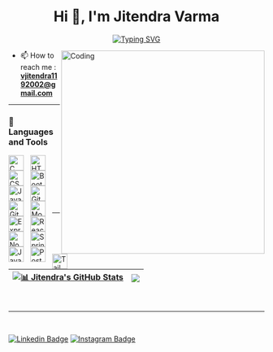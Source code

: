 <h1 align="center">Hi 👋, I'm Jitendra Varma</h1>
<p align="center">
<a href="https://git.io/typing-svg"><img src="https://readme-typing-svg.demolab.com?font=Times+New+Roman&duration=4000&pause=800&center=true&vCenter=true&random=false&width=435&lines=Passionate+about+Full+Stack+Web+Development;Salesforce+Developer   ;Interested+in+Java+Development;Always+learning+new+things" alt="Typing SVG" /></a>
</p>
<img align="right" alt="Coding" width="400" src="https://media.giphy.com/media/SWoSkN6DxTszqIKEqv/giphy.gif">

- 📫 How to reach me : **vjitendra1192002@gmail.com**


---

### 🧰 Languages and Tools
<p align="left">
    <!-- C -->
<img align="left" alt="C" width="30px" style="padding-right:10px;" src="https://cdn.jsdelivr.net/gh/devicons/devicon/icons/c/c-original.svg"/>
<!-- HTML -->
<img align="left" alt="HTML5" width="30px" style="padding-right:10px;" src="https://cdn.jsdelivr.net/gh/devicons/devicon/icons/html5/html5-original-wordmark.svg"/>
<!-- CSS -->
<img align="left" alt="CSS3" width="30px" style="padding-right:10px;" src="https://cdn.jsdelivr.net/gh/devicons/devicon/icons/css3/css3-original-wordmark.svg"/>
<!-- Bootstrap -->
<img align="left" alt="Bootstrap" width="30px" style="padding-right:10px;" src="https://cdn.jsdelivr.net/gh/devicons/devicon/icons/bootstrap/bootstrap-original-wordmark.svg"/>
<!-- JavaScript -->
<img align="left" alt="JavaScript" width="30px" style="padding-right:10px;" src="https://cdn.jsdelivr.net/gh/devicons/devicon/icons/javascript/javascript-original.svg" /> 
<!-- Git -->
<img align="left" alt="Git" width="30px" style="padding-right:10px;" src="https://cdn.jsdelivr.net/gh/devicons/devicon/icons/git/git-original.svg" />
<!-- GitHub -->
<img align="left" alt="GitHub" width="30px" style="padding-right:10px;" src="https://cdn.jsdelivr.net/gh/devicons/devicon/icons/github/github-original.svg" />
<!-- MongoDB -->
<img align="left" alt="MongoDB" width="30px" style="padding-right:10px;" src="https://cdn.jsdelivr.net/gh/devicons/devicon/icons/mongodb/mongodb-original-wordmark.svg" />
<!-- Express.js -->
<br/>
<br/>
<img align="left" alt="Express.js" width="30px" style="padding-right:10px;" src="https://cdn.jsdelivr.net/gh/devicons/devicon/icons/express/express-original-wordmark.svg" />
<!-- React -->
<img align="left" alt="React" width="30px" style="padding-right:10px;" src="https://cdn.jsdelivr.net/gh/devicons/devicon/icons/react/react-original-wordmark.svg" />
<!-- Node.js -->
<img align="left" alt="Node.js" width="30px" style="padding-right:10px;" src="https://cdn.jsdelivr.net/gh/devicons/devicon/icons/nodejs/nodejs-original-wordmark.svg" />
<!-- Spring Boot -->
<img align="left" alt="Spring Boot" width="30px" style="padding-right:10px;" src="https://cdn.jsdelivr.net/gh/devicons/devicon/icons/spring/spring-original-wordmark.svg" />
<!-- Java -->
<img align="left" alt="Java" width="30px" style="padding-right:10px;" src="https://cdn.jsdelivr.net/gh/devicons/devicon/icons/java/java-original-wordmark.svg" />
<!-- Postman -->
<img align="left" alt="Postman" width="30px" style="padding-right:10px;" src="https://www.vectorlogo.zone/logos/getpostman/getpostman-icon.svg" />
<!-- Tailwind CSS -->
<img align="left" alt="Tailwind CSS" width="30px" style="padding-right:10px;" src="https://www.vectorlogo.zone/logos/tailwindcss/tailwindcss-icon.svg" />
<br />
<br />

</p>

<br />

---

<br /> 


| <a href="https://github.com/jitendravarma11"><img align="center" src="https://github-readme-stats.vercel.app/api?username=jitendravarma11&show_icons=true&include_all_commits=true&theme=swift&hide_border=true" alt=" 📊 Jitendra's GitHub Stats" /></a> | <a href="https://github.com/jitendravarma11"><img align="center" src="https://github-readme-stats.vercel.app/api/top-langs/?username=jitendravarma11&layout=compact&theme=swift&hide_border=true" /></a> |
| ------------- | ------------- |

<br/>

---

<br /> 

[![Linkedin Badge](https://img.shields.io/badge/-jitendravarma11-blue?style=flat-square&logo=Linkedin&logoColor=white&link=https://www.linkedin.com/in/jitendravarma11/)](https://www.linkedin.com/in/jitendravarma11) [![Instagram Badge](https://img.shields.io/badge/-@_jitendraverma_-D7008A?style=flat-square&labelColor=D7008A&logo=Instagram&logoColor=white&link=https://www.instagram.com/_jitendraverma_/)](https://www.instagram.com/_jitendraverma_/)
